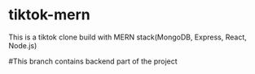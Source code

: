 # tiktok-mern
This is a tiktok clone build with MERN stack(MongoDB, Express, React, Node.js)

#This branch contains backend part of the project
